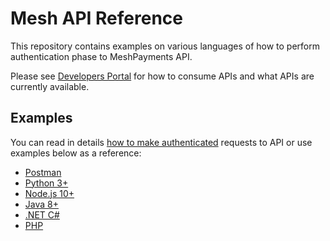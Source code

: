 # Mesh API Reference

This repository contains examples on various languages of how to perform authentication phase to MeshPayments API.

Please see [Developers Portal](https://developers.meshpayments.com) for how to consume APIs and what APIs are currently available.


## Examples

You can read in details [how to make authenticated](https://developers.meshpayments.com/authentication) requests to API or use examples below as a reference:

* [Postman](./postman)
* [Python 3+](./python3)
* [Node.js 10+](./nodejs)
* [Java 8+](./java)
* [.NET C#](./dotnet)
* [PHP](./php)


